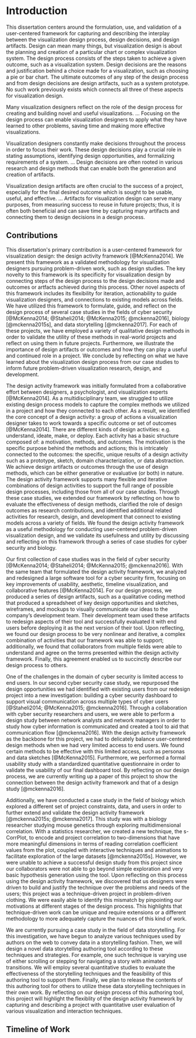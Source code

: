 
# Introduction

This dissertation centers around the formulation, use, and validation of a user-centered framework
for capturing and describing the interplay between the visualization design process, design decisions, and design artifacts.
Design can mean many things,
but visualization design is about the planning and creation of a particular chart or complex visualization system.
The design process consists of the steps taken to achieve a given outcome, such as a visualization system.
Design decisions are the reasons and justification behind a choice made for a visualization, such as choosing a pie or bar chart.
The ultimate outcomes of any step of the design process and from design decisions are design artifacts, such as a system prototype.
No such work previously exists which connects all three of these aspects for visualization design.


Many visualization designers reflect on the role of the design process for creating and building novel and useful visualizations.
...
Focusing on the design process can enable visualization designers to apply what they have learned to other problems, saving time and making more effective visualizations.


Visualization designers constantly make decisions throughout the process in order to focus their work.
These design decisions play a crucial role in stating assumptions, identifying design opportunities, and formalizing requirements of a system.
...
Design decisions are often rooted in various research and design methods that can enable both the generation and creation of artifacts.


Visualization design artifacts are often crucial to the success of a project, especially for the final desired outcome which is sought to be usable, useful, and effective.
...
Artifacts for visualization design can serve many purposes, from measuring success to reuse in future projects;
thus, it is often both beneficial and can save time by capturing many artifacts and connecting them to design decisions in a design process.






## Contributions

This dissertation's primary contribution is a user-centered framework for visualization design: the design activity framework [@McKenna2014].
We present this framework as a validated methodology for visualization designers pursuing problem-driven work, such as design studies.
The key novelty to this framework is its specificity for visualization design by connecting steps of the design process to the design decisions made and outcomes or artfacts achieved during this process.
Other novel aspects of this framework includes its flexibility for iteration, actionability to guide visualization designers, and connections to existing models across fields.
We have utilized this framework to formulate, guide, and reflect on the design process of several case studies in the fields of cyber security [@McKenna2014; @Staheli2014; @McKenna2015; @mckenna2016], biology [@mckenna2015s], and data storytelling [@mckenna2017].
For each of these projects, we have employed a variety of qualitative design methods in order to validate the utility of these methods in real-world projects and reflect on using them in future projects.
Furthermore, we illustrate the importance of design artifacts or outcomes and how they can play a useful and continued role in a project.
We conclude by reflecting on what we have learned about the visualization design process from our case studies to inform future problem-driven visualization research, design, and development.

The design activity framework was initially formulated from a collaborative effort between designers, a psychologist, and visualization experts [@McKenna2014].
As a multidisciplinary team, we struggled to utilize existing design process models to capture the complex methods we utilized in a project and how they connected to each other.
As a result, we identified the core concept of a design activity: a group of actions a visualization designer takes to work towards a specific outcome or set of outcomes [@McKenna2014].
There are different kinds of design activities: e.g. understand, ideate, make, or deploy.
Each activity has a basic structure composed of: a motivation, methods, and outcomes.
The motivation is the specific purpose behind the methods and actions; this is intricately connected to the outcomes: the specific, unique results of a design activity such as a prototype, sketch, domain characterization, or data abstraction.
We achieve design artifacts or outcomes through the use of design methods, which can be either generative or evaluative (or both) in nature.
The design activity framework supports many flexible and iterative combinations of design activities to support the full range of possible design processes, including those from all of our case studies.
Through these case studies, we extended our framework by reflecting on how to evaluate the effectiveness of design methods, clarified the role of design outcomes as research contributions, and identified additional related activities for research, design, and development that connect to existing models across a variety of fields.
We found the design activity framework as a useful methodology for conducting user-centered problem-driven visualization design,
and we validate its usefulness and utility by discussing and reflecting on this framework through a series of case studies for cyber security and biology.


Our first collection of case studies was in the field of cyber security [@McKenna2014; @Staheli2014; @McKenna2015; @mckenna2016].
With the same team that formulated the design activity framework, we analyzed and redesigned a large software tool for a cyber security firm, focusing on key improvements of usability, aesthetic, timeline visualization, and collaborative features [@McKenna2014].
For our design process, we produced a series of design artifacts, such as a qualitative coding method that produced a spreadsheet of key design opportunities and sketches, wireframes, and mockups to visually communicate our ideas to the company’s development team.
Their development team used these artifacts to redesign aspects of their tool and successfully evaluated it with end users before deploying it as the next version of their tool.
Upon reflecting, we found our design process to be very nonlinear and iterative, a complex combination of activities that our framework was able to support;
additionally, we found that collaborators from multiple fields were able to understand and agree on the terms presented within the design activity framework.
Finally, this agreement enabled us to succinctly describe our design process to others.


One of the challenges in the domain of cyber security is limited access to end users.
In our second cyber security case study, we repurposed the design opportunities we had identified with existing users from our redesign project into a new investigation:
building a cyber security dashboard to support visual communication across multiple types of cyber users [@Staheli2014; @McKenna2015; @mckenna2016].
Through a collaboration with cyber security researchers and users, we were able to perform a design study between network analysts and network managers in order to study how cyber information is communicated and created a tool to aid that communication flow [@mckenna2016].
With the design activity framework as the backbone for this project, we had to delicately balance user-centered design methods when we had very limited access to end users.
We found certain methods to be effective with this limited access, such as personas and data sketches [@McKenna2015].
Furthermore, we performed a formal usability study with a standardized quantitative questionnaire in order to validate the usability of our final dashboard tool.
By reflecting on our design process, we are currently writing up a paper of this project to show the connection between the design activity framework and that of a design study [@mckenna2016].


Additionally, we have conducted a case study in the field of biology which explored a different set of project constraints, data, and users in order to further extend and validate the design activity framework [@mckenna2015s; @mckenna2017].
This study was with a biology researcher studying mouse genetics through exploring multidimensional correlation.
With a statistics researcher, we created a new technique, the s-CorrPlot, to encode and project correlation to two-dimensions that have more meaningful dimensions in terms of reading correlation coefficient values from the plot, coupled with interactive techniques and animations to facilitate exploration of the large datasets [@mckenna2015s].
However, we were unable to achieve a successful design study from this project since our collaborators were not able to go beyond simple exploration and very basic hypothesis generation using the tool.
Upon reflecting on this process using the design activity framework, we discovered that us designers were driven to build and justify the technique over the problems and needs of the users; this project was a technique-driven project in problem-driven clothing.
We were easily able to identify this mismatch by pinpointing our motivations at different stages of the design process.
This highlights that technique-driven work can be unique and require extensions or a different methodology to more adequately capture the nuances of this kind of work.


We are currently pursuing a case study in the field of data storytelling.
For this investigation, we have begun to analyze various techniques used by authors on the web to convey data in a storytelling fashion.
Then, we will design a novel data storytelling authoring tool according to these techniques and strategies.
For example, one such technique is varying use of either scrolling or stepping for navigating a story with animated transitions.
We will employ several quantitative studies to evaluate the effectiveness of the storytelling techniques and the feasibility of this authoring tool to support them.
Finally, we plan to release the contents of this authoring tool for others to utilize these data storytelling techniques in their own work.
By reflecting on our design process of this authoring tool, this project will highlight the flexiblity of the design activity framework by capturing and describing a project with quantitative user evaluation of various visualization and interaction techniques.





## Timeline of Work



